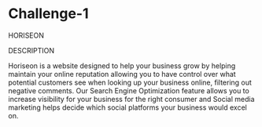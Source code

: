 # Challenge-1


HORISEON

DESCRIPTION 

Horiseon is a website designed to help your business grow by helping maintain your online reputation allowing you to have control over what potential customers see when looking up your business online, filtering out negative comments. Our Search Engine Optimization feature allows you to increase visibility for your business for the right consumer and Social media marketing helps decide which social platforms your business would excel on. 
